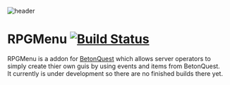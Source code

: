 ![header](https://raw.githubusercontent.com/joblo2213/RPGMenu/master/header.png)
# RPGMenu [![Build Status](https://travis-ci.org/joblo2213/RPGMenu.svg?branch=master)](https://travis-ci.org/joblo2213/RPGMenu)

RPGMenu is a addon for [BetonQuest](https://github.com/Co0sh/BetonQuest) which allows server operators to simply create thier own guis
by using events and items from BetonQuest.  
It currently is under development so there are no finished builds there yet.
